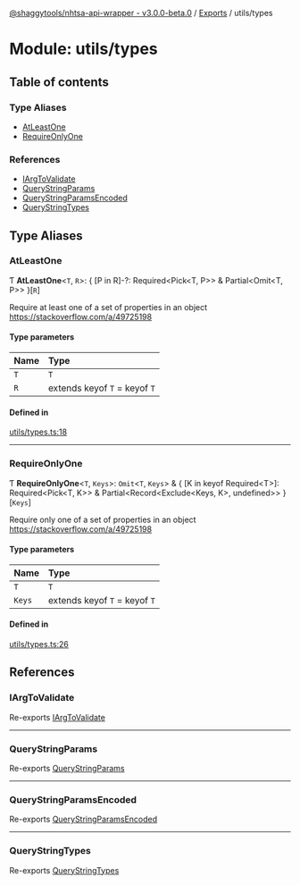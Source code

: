 [@shaggytools/nhtsa-api-wrapper - v3.0.0-beta.0](../index.md) / [Exports](../modules.md) / utils/types

# Module: utils/types

## Table of contents

### Type Aliases

- [AtLeastOne](utils_types.md#atleastone)
- [RequireOnlyOne](utils_types.md#requireonlyone)

### References

- [IArgToValidate](utils_types.md#iargtovalidate)
- [QueryStringParams](utils_types.md#querystringparams)
- [QueryStringParamsEncoded](utils_types.md#querystringparamsencoded)
- [QueryStringTypes](utils_types.md#querystringtypes)

## Type Aliases

### AtLeastOne

Ƭ **AtLeastOne**<`T`, `R`\>: { [P in R]-?: Required<Pick<T, P\>\> & Partial<Omit<T, P\>\> }[`R`]

Require at least one of a set of properties in an object
https://stackoverflow.com/a/49725198

#### Type parameters

| Name | Type                          |
| :--- | :---------------------------- |
| `T`  | `T`                           |
| `R`  | extends keyof `T` = keyof `T` |

#### Defined in

[utils/types.ts:18](https://github.com/ShaggyTech/nhtsa-api-wrapper/blob/main/packages/lib/src/utils/types.ts#L18)

---

### RequireOnlyOne

Ƭ **RequireOnlyOne**<`T`, `Keys`\>: `Omit`<`T`, `Keys`\> & { [K in keyof Required<T\>]: Required<Pick<T, K\>\> & Partial<Record<Exclude<Keys, K\>, undefined\>\> }[`Keys`]

Require only one of a set of properties in an object
https://stackoverflow.com/a/49725198

#### Type parameters

| Name   | Type                          |
| :----- | :---------------------------- |
| `T`    | `T`                           |
| `Keys` | extends keyof `T` = keyof `T` |

#### Defined in

[utils/types.ts:26](https://github.com/ShaggyTech/nhtsa-api-wrapper/blob/main/packages/lib/src/utils/types.ts#L26)

## References

### IArgToValidate

Re-exports [IArgToValidate](utils_argHandler.md#iargtovalidate)

---

### QueryStringParams

Re-exports [QueryStringParams](utils_queryString.md#querystringparams)

---

### QueryStringParamsEncoded

Re-exports [QueryStringParamsEncoded](utils_queryString.md#querystringparamsencoded)

---

### QueryStringTypes

Re-exports [QueryStringTypes](utils_queryString.md#querystringtypes)
